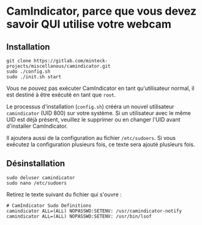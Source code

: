 # CamIndicator, parce que vous devez savoir QUI utilise votre webcam
## Installation
```
git clone https://gitlab.com/minteck-projects/miscellanous/camindicator.git
sudo ./config.sh
sudo ./init.sh start
```
Vous ne pouvez pas exécuter CamIndicator en tant qu'utilisateur normal, il est destiné à être exécuté en tant que `root`.

Le processus d'installation (`config.sh`) crééra un nouvel utilisateur `camindicator` (UID 800) sur votre système. Si un utilisateur avec le même UID est déjà présent, veuillez le supprimer ou en changer l'UID avant d'installer CamIndicator.

Il ajoutera aussi de la configuration au fichier `/etc/sudoers`. Si vous exécutez la configuration plusieurs fois, ce texte sera ajouté plusieurs fois.

## Désinstallation
```
sudo deluser camindicator
sudo nano /etc/sudoers
```
Retirez le texte suivant du fichier qui s'ouvre :
```
# CamIndicator Sudo Definitions
camindicator ALL=(ALL) NOPASSWD:SETENV: /usr/camindicator-notify
camindicator ALL=(ALL) NOPASSWD:SETENV: /usr/bin/lsof
```
